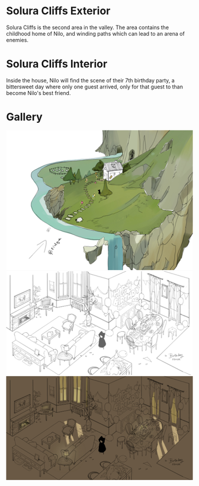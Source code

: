# Solura Cliffs Exterior

Solura Cliffs is the second area in the valley. The area contains the childhood home of Nilo, and winding paths which can lead to an arena of enemies.

# Solura Cliffs Interior

Inside the house, Nilo will find the scene of their 7th birthday party, a bittersweet day where only one guest arrived, only for that guest to than become Nilo's best friend.

# Gallery

![Title](Images/../../../Images/SoluraCliffsExteriorDesign.jpg)
![Title](Images/../../../Images/SoluraCliffsInteriorDesign.jpg)
![Title](Images/../../../Images/SoluraCliffsInteriorLighting.jpg)